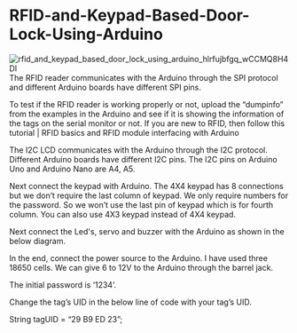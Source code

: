 # RFID-and-Keypad-Based-Door-Lock-Using-Arduino
![rfid_and_keypad_based_door_lock_using_arduino_hlrfujbfgq_wCCMQ8H4DI](https://github.com/pushanweb/RFID-and-Keypad-Based-Door-Lock-Using-Arduino/assets/61117657/52290767-dca2-4afb-9b6c-c910425802e5)
The RFID reader communicates with the Arduino through the SPI protocol and different Arduino boards have different SPI pins.

To test if the RFID reader is working properly or not, upload the “dumpinfo” from the examples in the Arduino and see if it is showing the information of the tags on the serial monitor or not. If you are new to RFID, then follow this tutorial | RFID basics and RFID module interfacing with Arduino

The I2C LCD communicates with the Arduino through the I2C protocol. Different Arduino boards have different I2C pins. The I2C pins on Arduino Uno and Arduino Nano are A4, A5.

Next connect the keypad with Arduino. The 4X4 keypad has 8 connections but we don’t require the last column of keypad. We only require numbers for the password. So we won’t use the last pin of keypad which is for fourth column. You can also use 4X3 keypad instead of 4X4 keypad.

Next connect the Led's, servo and buzzer with the Arduino as shown in the below diagram.

In the end, connect the power source to the Arduino. I have used three 18650 cells. We can give 6 to 12V to the Arduino through the barrel jack.

The initial password is ‘1234’.

Change the tag’s UID in the below line of code with your tag’s UID.

String tagUID = “29 B9 ED 23”;
